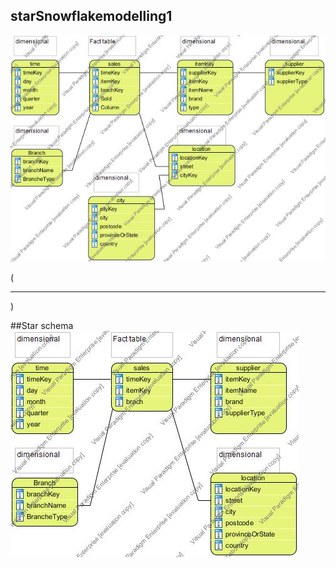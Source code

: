 ## starSnowflakemodelling1


![SnowFlake](https://raw.githubusercontent.com/rickadams2/starSnowflakemodelling1/master/SnowFlakeSchema1.jpg "Optional title")


(<hr />) 

##Star schema
![Star schema](https://raw.githubusercontent.com/rickadams2/starSnowflakemodelling1/master/StarSchema1.jpg "Optional title")
